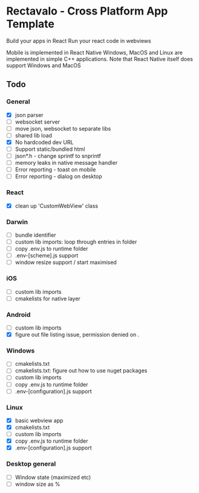 # Rectavalo - Cross Platform App Template

Build your apps in React
Run your react code in webviews

Mobile is implemented in React Native 
Windows, MacOS and Linux are implemented in simple C++ applications.
Note that React Native itself does support Windows and MacOS

## Todo

### General
 - [x] json parser
 - [ ] websocket server
 - [ ] move json, websocket to separate libs
 - [ ] shared lib load
 - [x] No hardcoded dev URL
 - [ ] Support static/bundled html
 - [ ] json*.h - change sprintf to snprintf
 - [ ] memory leaks in native message handler
 - [ ] Error reporting - toast on mobile
 - [ ] Error reporting - dialog on desktop

### React
 - [x] clean up 'CustomWebView' class

### Darwin
 - [ ] bundle identifier
 - [ ] custom lib imports: loop through entries in folder
 - [ ] copy .env.js to runtime folder
 - [ ] .env-[scheme].js support
 - [ ] window resize support / start maximised

### iOS
 - [ ] custom lib imports
 - [ ] cmakelists for native layer

### Android
 - [ ] custom lib imports
 - [x] figure out file listing issue, permission denied on .

### Windows
 - [ ] cmakelists.txt
 - [ ] cmakelists.txt: figure out how to use nuget packages
 - [ ] custom lib imports
 - [ ] copy .env.js to runtime folder
 - [ ] .env-[configuration].js support

### Linux
 - [x] basic webview app
 - [x] cmakelists.txt
 - [ ] custom lib imports
 - [x] copy .env.js to runtime folder
 - [x] .env-[configuration].js support

### Desktop general
- [ ] Window state (maximized etc)
- [ ] window size as %

